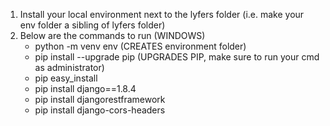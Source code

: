 
1. Install your local environment next to the lyfers folder (i.e. make your env folder a sibling of lyfers folder)
2. Below are the commands to run
   (WINDOWS)
   - python -m venv env (CREATES environment folder)
   - pip install --upgrade pip (UPGRADES PIP, make sure to run your cmd as administrator)
   - pip easy_install
   - pip install django==1.8.4
   - pip install djangorestframework
   - pip install django-cors-headers
